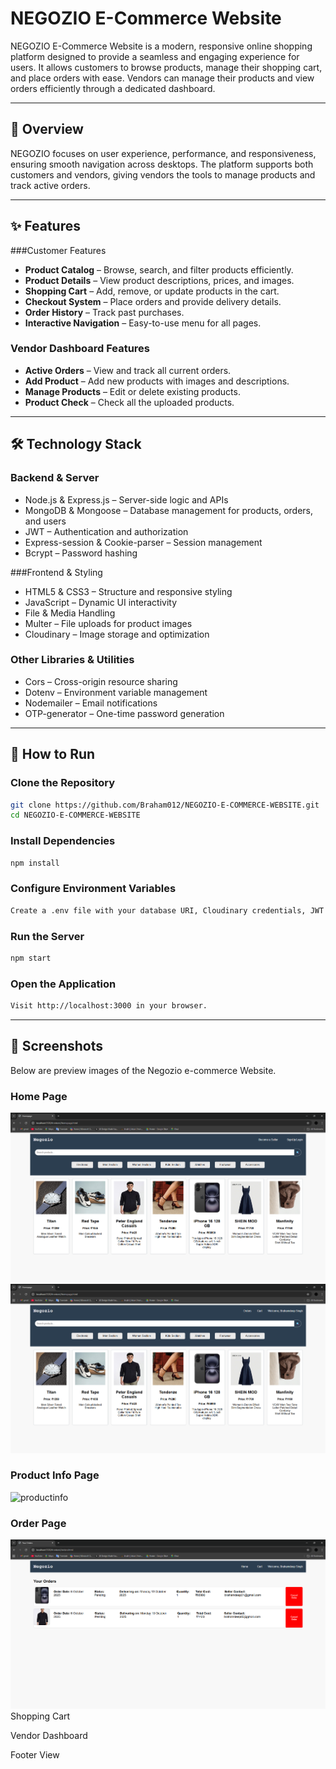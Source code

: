 # NEGOZIO E-Commerce Website

NEGOZIO E-Commerce Website is a modern, responsive online shopping platform designed to provide a seamless and engaging experience for users.
It allows customers to browse products, manage their shopping cart, and place orders with ease. Vendors can manage their products and view orders efficiently through a dedicated dashboard.

---

## 📌 Overview

NEGOZIO focuses on user experience, performance, and responsiveness, ensuring smooth navigation across desktops.
The platform supports both customers and vendors, giving vendors the tools to manage products and track active orders.

---

## ✨ Features

###Customer Features

- **Product Catalog** – Browse, search, and filter products efficiently.
- **Product Details** – View product descriptions, prices, and images.
- **Shopping Cart** – Add, remove, or update products in the cart.
- **Checkout System** – Place orders and provide delivery details.
- **Order History** – Track past purchases.
- **Interactive Navigation** – Easy-to-use menu for all pages.

### Vendor Dashboard Features

- **Active Orders** – View and track all current orders.
- **Add Product** – Add new products with images and descriptions.
- **Manage Products** – Edit or delete existing products.
- **Product Check**  – Check all the uploaded products.

---

## 🛠 Technology Stack

### Backend & Server

- Node.js & Express.js – Server-side logic and APIs
- MongoDB & Mongoose – Database management for products, orders, and users
- JWT – Authentication and authorization
- Express-session & Cookie-parser – Session management
- Bcrypt – Password hashing

###Frontend & Styling

- HTML5 & CSS3 – Structure and responsive styling
- JavaScript – Dynamic UI interactivity
- File & Media Handling
- Multer – File uploads for product images
- Cloudinary – Image storage and optimization

### Other Libraries & Utilities

- Cors – Cross-origin resource sharing
- Dotenv – Environment variable management
- Nodemailer – Email notifications
- OTP-generator – One-time password generation

---

## 🚀 How to Run

### Clone the Repository

```bash
git clone https://github.com/Braham012/NEGOZIO-E-COMMERCE-WEBSITE.git
cd NEGOZIO-E-COMMERCE-WEBSITE
```

### Install Dependencies
```bash
npm install
```

### Configure Environment Variables
```bash
Create a .env file with your database URI, Cloudinary credentials, JWT secret, and email credentials.
```
### Run the Server
```bash
npm start
```

### Open the Application
```bash
Visit http://localhost:3000 in your browser.
```

---

## 📸 Screenshots

Below are preview images of the Negozio e-commerce Website.

### Home Page
![homepage](https://github.com/Braham012/NEGOZIO-E-COMMERCE-WEBSITE/blob/main/demo%20screenshot/Screenshot%202025-10-06%20004054.png)![](https://github.com/Braham012/NEGOZIO-E-COMMERCE-WEBSITE/blob/main/demo%20screenshot/Screenshot%202025-10-06%20004001.png)
### Product Info Page
![productinfo](https://github.com/Braham012/NEGOZIO-E-COMMERCE-WEBSITE/blob/main/demo%20screenshot/Screenshot%202025-10-06%20005117.png,https://github.com/Braham012/NEGOZIO-E-COMMERCE-WEBSITE/blob/main/demo%20screenshot/Screenshot%202025-10-06%20005202.png)
### Order Page
![order](https://github.com/Braham012/NEGOZIO-E-COMMERCE-WEBSITE/blob/main/demo%20screenshot/Screenshot%202025-10-06%20003931.png)
Shopping Cart

Vendor Dashboard

Footer View
